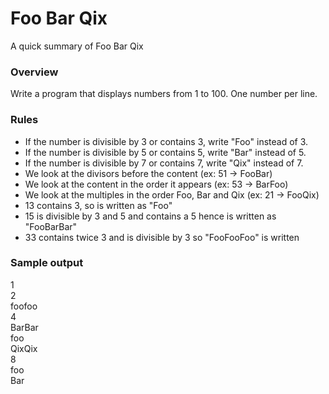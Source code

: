 # Foo Bar Qix
A quick summary of Foo Bar Qix

### Overview
Write a program that displays numbers from 1 to 100.
One number per line.

### Rules
* If the number is divisible by 3 or contains 3, write "Foo" instead of 3.
* If the number is divisible by 5 or contains 5, write "Bar" instead of 5.
* If the number is divisible by 7 or contains 7, write "Qix" instead of 7.
* We look at the divisors before the content (ex: 51 -> FooBar)
* We look at the content in the order it appears (ex: 53 -> BarFoo)
* We look at the multiples in the order Foo, Bar and Qix (ex: 21 -> FooQix)
* 13 contains 3, so is written as "Foo"
* 15 is divisible by 3 and 5 and contains a 5 hence is written as "FooBarBar"
* 33 contains twice 3 and is divisible by 3 so "FooFooFoo" is written

###  Sample output
1  
2  
foofoo  
4  
BarBar  
foo  
QixQix  
8  
foo  
Bar  